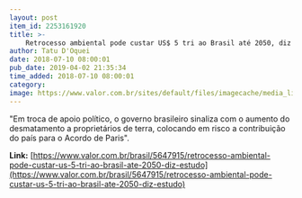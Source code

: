 ```yaml
---
layout: post
item_id: 2253161920
title: >-
    Retrocesso ambiental pode custar US$ 5 tri ao Brasil até 2050, diz estudo
author: Tatu D'Oquei
date: 2018-07-10 08:00:01
pub_date: 2019-04-02 21:35:34
time_added: 2018-07-10 08:00:01
category: 
image: https://www.valor.com.br/sites/default/files/imagecache/media_library_big_horizontal/gn/18/07/foto10bra-201-ambiente-a2.jpg
---
```


"Em troca de apoio político, o governo brasileiro sinaliza com o aumento do desmatamento a proprietários de terra, colocando em risco a contribuição do país para o Acordo de Paris".

**Link:** [https://www.valor.com.br/brasil/5647915/retrocesso-ambiental-pode-custar-us-5-tri-ao-brasil-ate-2050-diz-estudo](https://www.valor.com.br/brasil/5647915/retrocesso-ambiental-pode-custar-us-5-tri-ao-brasil-ate-2050-diz-estudo)

